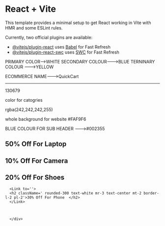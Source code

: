 # React + Vite

This template provides a minimal setup to get React working in Vite with HMR and some ESLint rules.

Currently, two official plugins are available:

- [@vitejs/plugin-react](https://github.com/vitejs/vite-plugin-react/blob/main/packages/plugin-react/README.md) uses [Babel](https://babeljs.io/) for Fast Refresh
- [@vitejs/plugin-react-swc](https://github.com/vitejs/vite-plugin-react-swc) uses [SWC](https://swc.rs/) for Fast Refresh


PRIMARY COLOR-->WHITE
SECONDARY COLOUR--->BLUE
TERNINARY COLOUR --->YELLOW


ECOMMERCE NAME--->QuickCart


--------------------------------------------------------------

130679


color for catogries

rgba(242,242,242,255)

whole background for website
#FAF9F6


BLUE COLOUR FOR SUB HEADER --->#002355





<div className='scrolltex flex  w-[60%] overflow-hidden' >
      <Link to=''>
      <h2 className=' rounded-300 text-white mr-3 text-center mt-2  pl-2'>50%  Off For Laptop  </h2>
      </Link>
      <Link to=''>
      <h2 className=' rounded-300 text-white mr-3 text-center mt-2 border-l-2  pl-2'>10% Off For Camera  </h2>
      </Link> 
      <Link to=''>
      <h2 className=' rounded-300 text-white mr-3 text-center mt-2 border-l-2  pl-2'>20% Off For Shoes  </h2>
      </Link> 
   
      <Link to=''>
      <h2 className=' rounded-300 text-white mr-3 text-center mt-2 border-l-2 pl-2'>30% Off For Phone  </h2>
      </Link> 
    
      

      </div>